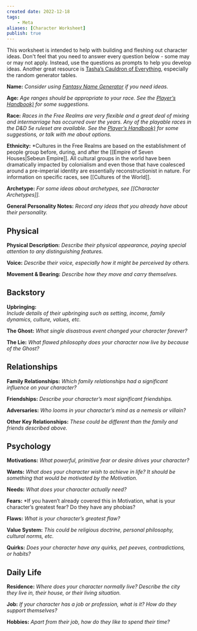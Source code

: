 ```yaml
---
created date: 2022-12-18
tags:
	- Meta
aliases: [Character Worksheet]
publish: true
---
```


This worksheet is intended to help with building and fleshing out character ideas. Don't feel that you need to answer every question below - some may or may not apply. Instead, use the questions as prompts to help you develop ideas. Another great resource is [Tasha’s Cauldron of Everything](https://www.dndbeyond.com/sources/tcoe), especially the random generator tables.

**Name:**
*Consider using [Fantasy Name Generator](https://www.fantasynamegenerators.com/) if you need ideas.*

**Age:**
*Age ranges should be appropriate to your race. See the [Player’s Handbook)](https://www.dndbeyond.com/sources/phb) for some suggestions.*

**Race:**
*Races in the Free Realms are very flexible and a great deal of mixing and intermarriage has occurred over the years. Any of the playable races in the D&D 5e ruleset are available. See the [Player’s Handbook)](https://www.dndbeyond.com/sources/phb) for some suggestions, or talk with me about options.*

**Ethnicity:**
*Cultures in the Free Realms are based on the establishment of people group before, during, and after the [[Empire of Seven Houses|Sebeun Empire]]. All cultural groups in the world have been dramatically impacted by colonialism and even those that have coalesced around a pre-imperial identity are essentially reconstructionist in nature. For information on specific races, see [[Cultures of the World]].

**Archetype:**
*For some ideas about archetypes, see [[Character Archetypes]].*

**General Personality Notes:**
*Record any ideas that you already have about their personality.*

## Physical

**Physical Description:**
*Describe their physical appearance, paying special attention to any distinguishing features.*

**Voice:**
*Describe their voice, especially how it might be perceived by others.*

**Movement & Bearing:**
*Describe how they move and carry themselves.*

## Backstory

**Upbringing:**  
*Include details of their upbringing such as setting, income, family dynamics, culture, values, etc.*

**The Ghost:**
*What single disastrous event changed your character forever?*

**The Lie:**
*What flawed philosophy does your character now live by because of the Ghost?*

## Relationships

**Family Relationships:**
*Which family relationships had a significant influence on your character?*

**Friendships:**
*Describe your character’s most significant friendships.*

**Adversaries:**
*Who looms in your character’s mind as a nemesis or villain?*

**Other Key Relationships:**
*These could be different than the family and friends described above.*

## Psychology

**Motivations:**
*What powerful, primitive fear or desire drives your character?*

**Wants:**
*What does your character wish to achieve in life? It should be something that would be motivated by the Motivation.*

**Needs:**
*What does your character actually need?*

**Fears:**
*If you haven’t already covered this in Motivation, what is your character’s greatest fear? Do they have any phobias?

**Flaws:**
*What is your character’s greatest flaw?*

**Value System:**
*This could be religious doctrine, personal philosophy, cultural norms, etc.*

**Quirks:**
*Does your character have any quirks, pet peeves, contradictions, or habits?*

## Daily Life

**Residence:**
*Where does your character normally live? Describe the city they live in, their house, or their living situation.*

**Job:**
*If your character has a job or profession, what is it? How do they support themselves?*

**Hobbies:**
*Apart from their job, how do they like to spend their time?*

